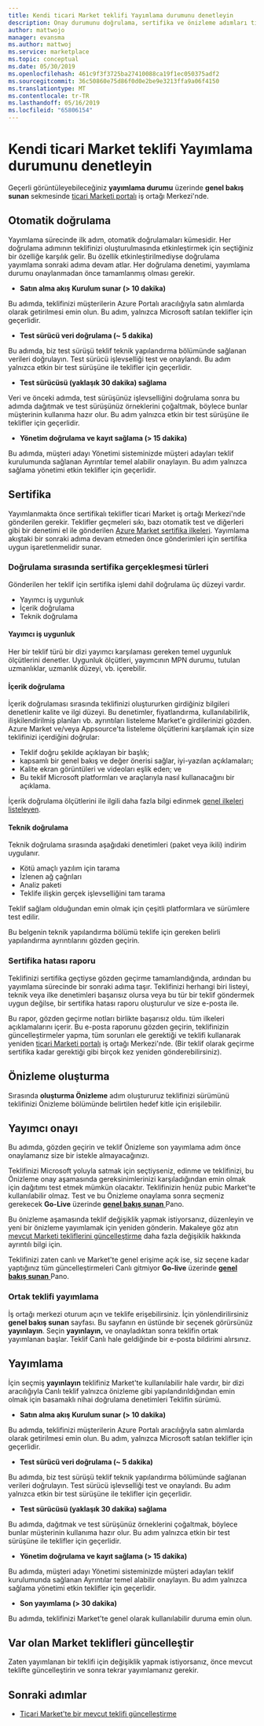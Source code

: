 ```yaml
---
title: Kendi ticari Market teklifi Yayımlama durumunu denetleyin
description: Onay durumunu doğrulama, sertifika ve önizleme adımları ticari Market üzerinden bir teklif Microsoft Partner Center'da yayımlamak için gerekli.
author: mattwojo
manager: evansma
ms.author: mattwoj
ms.service: marketplace
ms.topic: conceptual
ms.date: 05/30/2019
ms.openlocfilehash: 461c9f3f3725ba27410088ca19f1ec050375adf2
ms.sourcegitcommit: 36c50860e75d86f0d0e2be9e3213ffa9a06f4150
ms.translationtype: MT
ms.contentlocale: tr-TR
ms.lasthandoff: 05/16/2019
ms.locfileid: "65806154"
---
```

# <a name="check-the-publishing-status-of-your-commercial-marketplace-offer"></a>Kendi ticari Market teklifi Yayımlama durumunu denetleyin

Geçerli görüntüleyebileceğiniz **yayımlama durumu** üzerinde **genel bakış sunan** sekmesinde [ticari Marketi portalı](https://partner.microsoft.com/dashboard/commercial-marketplace/offers) iş ortağı Merkezi'nde.

## <a name="automated-validation"></a>Otomatik doğrulama

Yayımlama sürecinde ilk adım, otomatik doğrulamaları kümesidir. Her doğrulama adımının teklifinizi oluşturulmasında etkinleştirmek için seçtiğiniz bir özelliğe karşılık gelir. Bu özellik etkinleştirilmediyse doğrulama yayımlama sonraki adıma devam atlar. Her doğrulama denetimi, yayımlama durumu onaylanmadan önce tamamlanmış olması gerekir.

- **Satın alma akış Kurulum sunar (> 10 dakika)**

Bu adımda, teklifinizi müşterilerin Azure Portalı aracılığıyla satın alımlarda olarak getirilmesi emin olun. Bu adım, yalnızca Microsoft satılan teklifler için geçerlidir.

- **Test sürücü veri doğrulama (~ 5 dakika)**

Bu adımda, biz test sürüşü teklif teknik yapılandırma bölümünde sağlanan verileri doğrulayın. Test sürücü işlevselliği test ve onaylandı. Bu adım yalnızca etkin bir test sürüşüne ile teklifler için geçerlidir.

- **Test sürücüsü (yaklaşık 30 dakika) sağlama**

Veri ve önceki adımda, test sürüşünüz işlevselliğini doğrulama sonra bu adımda dağıtmak ve test sürüşünüz örneklerini çoğaltmak, böylece bunlar müşterinin kullanıma hazır olur.  Bu adım yalnızca etkin bir test sürüşüne ile teklifler için geçerlidir.

- **Yönetim doğrulama ve kayıt sağlama (> 15 dakika)**

Bu adımda, müşteri adayı Yönetimi sisteminizde müşteri adayları teklif kurulumunda sağlanan Ayrıntılar temel alabilir onaylayın. Bu adım yalnızca sağlama yönetimi etkin teklifler için geçerlidir.

## <a name="certification"></a>Sertifika

Yayımlanmakta önce sertifikalı teklifler ticari Market iş ortağı Merkezi'nde gönderilen gerekir. Teklifler geçmeleri sıkı, bazı otomatik test ve diğerleri gibi bir denetimi el ile gönderilen [Azure Market sertifika ilkeleri](https://docs.microsoft.com/legal/marketplace/general-policies). Yayımlama akıştaki bir sonraki adıma devam etmeden önce gönderimleri için sertifika uygun işaretlenmelidir sunar.

### <a name="types-of-validation-that-take-place-during-certification"></a>Doğrulama sırasında sertifika gerçekleşmesi türleri

Gönderilen her teklif için sertifika işlemi dahil doğrulama üç düzeyi vardır.

- Yayımcı iş uygunluk
- İçerik doğrulama
- Teknik doğrulama

#### <a name="publisher-business-eligibility"></a>Yayımcı iş uygunluk

Her bir teklif türü bir dizi yayımcı karşılaması gereken temel uygunluk ölçütlerini denetler. Uygunluk ölçütleri, yayımcının MPN durumu, tutulan uzmanlıklar, uzmanlık düzeyi, vb. içerebilir.

#### <a name="content-validation"></a>İçerik doğrulama

İçerik doğrulaması sırasında teklifinizi oluştururken girdiğiniz bilgileri denetlenir kalite ve ilgi düzeyi. Bu denetimler, fiyatlandırma, kullanılabilirlik, ilişkilendirilmiş planları vb. ayrıntıları listeleme Market'e girdilerinizi gözden. Azure Market ve/veya Appsource'ta listeleme ölçütlerini karşılamak için size teklifinizi içerdiğini doğrular:

- Teklif doğru şekilde açıklayan bir başlık;
- kapsamlı bir genel bakış ve değer önerisi sağlar, iyi-yazılan açıklamaları;
- Kalite ekran görüntüleri ve videoları eşlik eden; ve
- Bu teklif Microsoft platformları ve araçlarıyla nasıl kullanacağını bir açıklama.

İçerik doğrulama ölçütlerini ile ilgili daha fazla bilgi edinmek [genel ilkeleri listeleyen](https://docs.microsoft.com/legal/marketplace/general-policies#10-general-listing-policies).

#### <a name="technical-validation"></a>Teknik doğrulama

Teknik doğrulama sırasında aşağıdaki denetimleri (paket veya ikili) indirim uygulanır.
- Kötü amaçlı yazılım için tarama
- İzlenen ağ çağrıları
- Analiz paketi
- Teklife ilişkin gerçek işlevselliğini tam tarama

Teklif sağlam olduğundan emin olmak için çeşitli platformlara ve sürümlere test edilir.

Bu belgenin teknik yapılandırma bölümü teklife için gereken belirli yapılandırma ayrıntılarını gözden geçirin.

### <a name="certification-failure-report"></a>Sertifika hatası raporu

Teklifinizi sertifika geçtiyse gözden geçirme tamamlandığında, ardından bu yayımlama sürecinde bir sonraki adıma taşır. Teklifinizi herhangi biri listeyi, teknik veya ilke denetimleri başarısız olursa veya bu tür bir teklif göndermek uygun değilse, bir sertifika hatası raporu oluşturulur ve size e-posta ile.

Bu rapor, gözden geçirme notları birlikte başarısız oldu. tüm ilkeleri açıklamalarını içerir. Bu e-posta raporunu gözden geçirin, teklifinizin güncelleştirmeler yapma, tüm sorunları ele gerektiği ve teklifi kullanarak yeniden [ticari Marketi portalı](https://partner.microsoft.com/dashboard/commercial-marketplace/offers) iş ortağı Merkezi'nde. (Bir teklif olarak geçirme sertifika kadar gerektiği gibi birçok kez yeniden gönderebilirsiniz).

## <a name="preview-creation"></a>Önizleme oluşturma

Sırasında **oluşturma Önizleme** adım oluştururuz teklifinizi sürümünü teklifinizi Önizleme bölümünde belirtilen hedef kitle için erişilebilir.

## <a name="publisher-approval"></a>Yayımcı onayı

Bu adımda, gözden geçirin ve teklif Önizleme son yayımlama adım önce onaylamanız size bir istekle almayacağınızı.

Teklifinizi Microsoft yoluyla satmak için seçtiyseniz, edinme ve teklifinizi, bu Önizleme onay aşamasında gereksinimlerinizi karşıladığından emin olmak için dağıtımı test etmek mümkün olacaktır. Teklifinizin henüz pubic Market'te kullanılabilir olmaz. Test ve bu Önizleme onaylama sonra seçmeniz gerekecek **Go-Live** üzerinde [ **genel bakış sunan** ](https://partner.microsoft.com/dashboard/commercial-marketplace/overview) Pano.

Bu önizleme aşamasında teklif değişiklik yapmak istiyorsanız, düzenleyin ve yeni bir önizleme yayımlamak için yeniden gönderin. Makaleye göz atın [mevcut Marketi tekliflerini güncelleştirme](#update-existing-marketplace-offers) daha fazla değişiklik hakkında ayrıntılı bilgi için.

Teklifinizi zaten canlı ve Market'te genel erişime açık ise, siz seçene kadar yaptığınız tüm güncelleştirmeleri Canlı gitmiyor **Go-live** üzerinde [ **genel bakış sunan** ](https://partner.microsoft.com/dashboard/commercial-marketplace/overview) Pano.

### <a name="publish-offer-to-the-public"></a>Ortak teklifi yayımlama

İş ortağı merkezi oturum açın ve teklife erişebilirsiniz. İçin yönlendirilirsiniz **genel bakış sunan** sayfası. Bu sayfanın en üstünde bir seçenek görürsünüz **yayınlayın**. Seçin **yayınlayın,** ve onayladıktan sonra teklifin ortak yayımlanan başlar. Teklif Canlı hale geldiğinde bir e-posta bildirimi alırsınız.

## <a name="publish"></a>Yayımlama

İçin seçmiş **yayınlayın** teklifiniz Market'te kullanılabilir hale vardır, bir dizi aracılığıyla Canlı teklif yalnızca önizleme gibi yapılandırıldığından emin olmak için basamaklı nihai doğrulama denetimleri Teklifin sürümü.

- **Satın alma akış Kurulum sunar (> 10 dakika)**

Bu adımda, teklifinizi müşterilerin Azure Portalı aracılığıyla satın alımlarda olarak getirilmesi emin olun. Bu adım, yalnızca Microsoft satılan teklifler için geçerlidir.

- **Test sürücü veri doğrulama (~ 5 dakika)**

Bu adımda, biz test sürüşü teklif teknik yapılandırma bölümünde sağlanan verileri doğrulayın. Test sürücü işlevselliği test ve onaylandı. Bu adım yalnızca etkin bir test sürüşüne ile teklifler için geçerlidir.

- **Test sürücüsü (yaklaşık 30 dakika) sağlama**

Bu adımda, dağıtmak ve test sürüşünüz örneklerini çoğaltmak, böylece bunlar müşterinin kullanıma hazır olur.  Bu adım yalnızca etkin bir test sürüşüne ile teklifler için geçerlidir.

- **Yönetim doğrulama ve kayıt sağlama (> 15 dakika)**

Bu adımda, müşteri adayı Yönetimi sisteminizde müşteri adayları teklif kurulumunda sağlanan Ayrıntılar temel alabilir onaylayın. Bu adım yalnızca sağlama yönetimi etkin teklifler için geçerlidir.

- **Son yayımlama (> 30 dakika)**

Bu adımda, teklifinizi Market'te genel olarak kullanılabilir duruma emin olun.

## <a name="update-existing-marketplace-offers"></a>Var olan Market teklifleri güncelleştir

Zaten yayımlanan bir teklifi için değişiklik yapmak istiyorsanız, önce mevcut teklifte güncelleştirin ve sonra tekrar yayımlamanız gerekir.

## <a name="next-steps"></a>Sonraki adımlar

- [Ticari Market'te bir mevcut teklifi güncelleştirme](./update-existing-offer.md)
